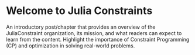 # Welcome to Julia Constraints

An introductory post/chapter that provides an overview of the JuliaConstraint organization, its mission, and what readers can expect to learn from the content. Highlight the importance of Constraint Programming (CP) and optimization in solving real-world problems.

